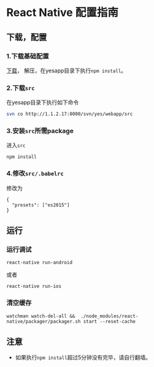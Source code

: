 # React Native 配置指南

## 下载，配置 

### 1.下载基础配置

[下载](https://github.com/zhouzhongyuan/yesapp/archive/master.zip)，
解压，在yesapp目录下执行`npm install`。

### 2.下载`src`

在yesapp目录下执行如下命令
```bash
svn co http://1.1.2.17:8000/svn/yes/webapp/src
```

### 3.安装`src`所需package
进入`src`
```
npm install
```

### 4.修改`src/.babelrc`

修改为
```
{
  "presets": ["es2015"]
}
```

## 运行
### 运行调试
```
react-native run-android
```
或者
```
react-native run-ios
```
### 清空缓存
```
watchman watch-del-all &&  ./node_modules/react-native/packager/packager.sh start --reset-cache

```

## 注意
- 如果执行`npm install`超过5分钟没有完毕，请自行翻墙。